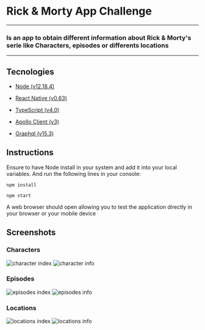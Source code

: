 # Rick & Morty App Challenge 

---

### Is an app to obtain different information about Rick & Morty's serie like Characters, episodes or differents locations

---

## Tecnologies

- [Node (v12.18.4)](https://nodejs.org/en/)

- [React Native (v0.63)](https://reactnative.dev/docs/getting-started)

- [TypeScript (v4.0)](https://www.typescriptlang.org/download)

- [Apollo Client (v3)](https://www.apollographql.com/docs/react/get-started/)

- [Graphql (v15.3)](https://graphql.org/code/)

## Instructions

Ensure to have Node install in your system and add it into your local variables. And run the following lines in your console:

``` npm install  ```

``` npm start ```

A web browser should open allowing you to test the application directly in your browser or your mobile device

## Screenshots

### Characters

<img alt="character index" src="./screenshots/characterIndexRN.jpg"/>
<img alt="character info" src="./screenshots/characterInfoRN.jpg"/>

### Episodes

<img alt="episodes index" src="./screenshots/EpisodesRN.jpg"/>
<img alt="episodes info" src="./screenshots/EpisodeInfoRN.jpg"/>

### Locations

<img alt="locations index" src="./screenshots/locationsRN.jpg"/>
<img alt="locations info"src="./screenshots/locationInfoRN.jpg"/>

